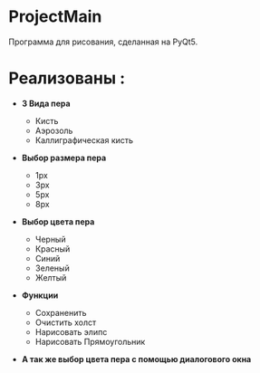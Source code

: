 # ProjectMain
Программа для рисования, сделанная на PyQt5.

# Реализованы :
- **3 Вида пера**

  - Кисть
  - Аэрозоль
  - Каллиграфическая кисть
  
- **Выбор размера пера**
   - 1px
   - 3px
   - 5px
   - 8px
 
- **Выбор цвета пера**
   - Черный
   - Красный
   - Синий
   - Зеленый
   - Желтый
   
- **Функции**

   - Сохраненить
   - Очистить холст
   - Нарисовать элипс
   - Нарисовать Прямоугольник
   
- **А так же выбор цвета пера с помощью диалогового окна**